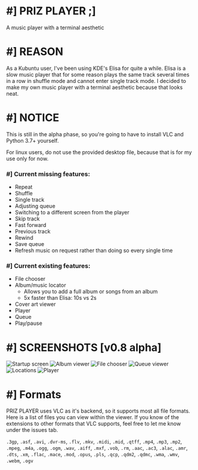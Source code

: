 # #] PRIZ PLAYER ;]
A music player with a terminal aesthetic

# #] REASON
As a Kubuntu user, I've been using KDE's Elisa for quite a while. Elisa is a slow music player that 
for some reason plays the same track several times in a row in shuffle mode and cannot enter single track
mode. I decided to make my own music player with a terminal aesthetic because that looks neat.

# #] NOTICE
This is still in the alpha phase, so you're going to have to install VLC and Python 3.7+ yourself.

For linux users, do not use the provided desktop file, because that is for my use only for now. 

### #] Current missing features:
- Repeat
- Shuffle
- Single track
- Adjusting queue
- Switching to a different screen from the player
- Skip track
- Fast forward
- Previous track
- Rewind
- Save queue
- Refresh music on request rather than doing so every single time

### #] Current existing features:
- File chooser
- Album/music locator
  - Allows you to add a full album or songs from an album
  - 5x faster than Elisa: 10s vs 2s
- Cover art viewer
- Player
- Queue
- Play/pause

# #] SCREENSHOTS [v0.8 alpha]
![Startup screen](https://media.discordapp.net/attachments/569698278271090728/752224892040249374/unknown.png)
![Album viewer](https://media.discordapp.net/attachments/569698278271090728/752225328813834280/unknown.png)
![File chooser](https://media.discordapp.net/attachments/569698278271090728/752225455171698839/unknown.png)
![Queue viewer](https://media.discordapp.net/attachments/569698278271090728/752225691667529829/unknown.png)
![Locations](https://media.discordapp.net/attachments/569698278271090728/752225833506308127/unknown.png)
![Player](https://media.discordapp.net/attachments/569698278271090728/752226100901445642/unknown.png)

# #] Formats
PRIZ PLAYER uses VLC as it's backend, so it supports most all file formats. Here is a list 
of files you can view within the viewer. If you know of the extensions to other formats that VLC
supports, feel free to let me know under the issues tab.

`.3gp`, `.asf`, `.avi`, `.dvr-ms`, `.flv`,
`.mkv`, `.midi`, `.mid`, `.qtff`, `.mp4`,
`.mp3`, `.mp2`, `.mpeg`, `.m4a`, `.ogg`,
`.ogm`, `.wav`, `.aiff`, `.mxf`, `.vob`,
`.rm`, `.aac`, `.ac3`, `.alac`, `.amr`,
`.dts`, `.xm`, `.flac`, `.mace`, `.mod`,
`.opus`, `.pls`, `.qcp`, `.qdm2`, `.qdmc`,
`.wma`, `.wmv`, `.webm`, `.ogv`
